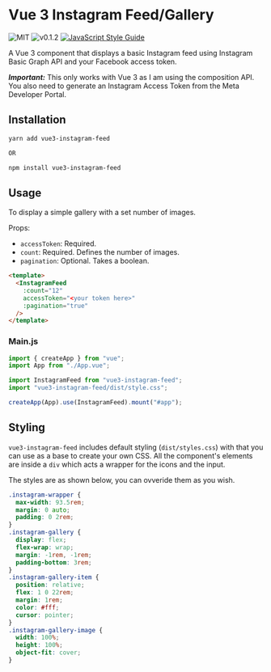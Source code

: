 # Vue 3 Instagram Feed/Gallery

![MIT](https://img.shields.io/badge/license-MIT-green)
![v0.1.2](https://img.shields.io/badge/release-v0.1.2-blue)
[![JavaScript Style Guide](https://img.shields.io/badge/code_style-standard-brightgreen.svg)](https://standardjs.com)

A Vue 3 component that displays a basic Instagram feed using Instagram Basic Graph API and your Facebook access token.

**_Important:_** This only works with Vue 3 as I am using the composition API. You also need to generate an Instagram Access Token from the Meta Developer Portal.

## Installation

```bash
yarn add vue3-instagram-feed

OR

npm install vue3-instagram-feed
```

## Usage

To display a simple gallery with a set number of images.

Props:

- `accessToken`: Required.
- `count`: Required. Defines the number of images.
- `pagination`: Optional. Takes a boolean.

```html
<template>
  <InstagramFeed
    :count="12"
    accessToken="<your token here>"
    :pagination="true"
  />
</template>
```

### Main.js

```js
import { createApp } from "vue";
import App from "./App.vue";

import InstagramFeed from "vue3-instagram-feed";
import "vue3-instagram-feed/dist/style.css";

createApp(App).use(InstagramFeed).mount("#app");
```

## Styling

`vue3-instagram-feed` includes default styling (`dist/styles.css`) with that you can use as a base to create your own CSS.
All the component's elements are inside a `div` which acts a wrapper for the icons and the input.

The styles are as shown below, you can ovveride them as you wish.

```css
.instagram-wrapper {
  max-width: 93.5rem;
  margin: 0 auto;
  padding: 0 2rem;
}
.instagram-gallery {
  display: flex;
  flex-wrap: wrap;
  margin: -1rem, -1rem;
  padding-bottom: 3rem;
}
.instagram-gallery-item {
  position: relative;
  flex: 1 0 22rem;
  margin: 1rem;
  color: #fff;
  cursor: pointer;
}
.instagram-gallery-image {
  width: 100%;
  height: 100%;
  object-fit: cover;
}
```
